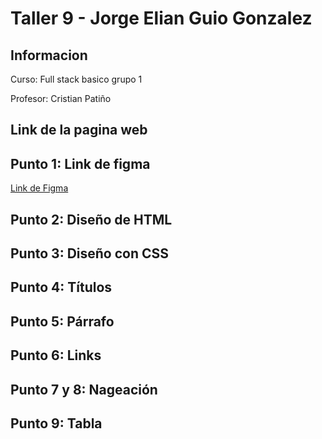 <h1>Taller 9 - Jorge Elian Guio Gonzalez</h1>

<h2>Informacion</h2>
<p>Curso: Full stack basico grupo 1</p>
<p>Profesor: Cristian Patiño</p>

<h2>Link de la pagina web</h2>

<h2>Punto 1: Link de figma</h2>
<a href="https://www.figma.com/file/qLPS0hSLUNdxfs53GOOJu2/JORGE-ELIAN-GUIO-GONZALEZ-MOCKUP-1?type=design&node-id=0%3A1&mode=design&t=G9cYyneSgtAcnqaH-1">Link de Figma</a>

<h2>Punto 2: Diseño de HTML</h2>

<h2>Punto 3: Diseño con CSS</h2>

<h2>Punto 4: Títulos</h2>

<h2>Punto 5: Párrafo</h2>

<h2>Punto 6: Links</h2>

<h2>Punto 7 y 8: Nageación</h2>

<h2>Punto 9: Tabla</h2>



